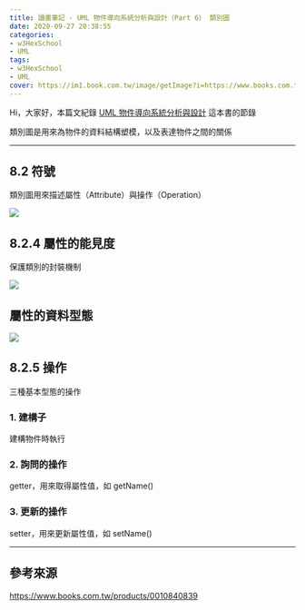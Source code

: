 ```yaml
---
title: 讀書筆記 - UML 物件導向系統分析與設計（Part 6） 類別圖
date: 2020-09-27 20:38:55
categories:
- w3HexSchool
- UML
tags:
- w3HexSchool
- UML
cover: https://im1.book.com.tw/image/getImage?i=https://www.books.com.tw/img/001/084/08/0010840839.jpg?v=5dce703d
---
```


Hi，大家好，本篇文紀錄 [UML 物件導向系統分析與設計](https://www.books.com.tw/products/0010840839) 這本書的節錄

類別圖是用來為物件的資料結構塑模，以及表達物件之間的關係

---

## 8.2 符號

類別圖用來描述屬性（Attribute）與操作（Operation）

![](https://i.imgur.com/Ydzd6Pf.png)

## 8.2.4 屬性的能見度

保護類別的封裝機制

![](https://i.imgur.com/btPxmzg.png)

## 屬性的資料型態

![](https://i.imgur.com/yd5Hlq0.png)

## 8.2.5 操作

三種基本型態的操作

### 1. 建構子

建構物件時執行

### 2. 詢問的操作

getter，用來取得屬性值，如 getName()

### 3. 更新的操作

setter，用來更新屬性值，如 setName()

---

## 參考來源

https://www.books.com.tw/products/0010840839
